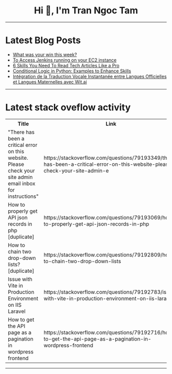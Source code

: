 <h1 align="center">Hi 👋, I'm Tran Ngoc Tam</h1>

---

# Latest Blog Posts 
<!-- BLOG-POST-LIST:START -->
- [What was your win this week?](https://dev.to/devteam/what-was-your-win-this-week-5816)
- [To Access Jenkins running on your EC2 instance](https://dev.to/fazly_fathhy/to-access-jenkins-running-on-your-ec2-instance-4cho)
- [6 Skills You Need To Read Tech Articles Like a Pro](https://dev.to/oculus42/6-skills-you-need-to-read-tech-articles-like-a-pro-3fd2)
- [Conditional Logic in Python: Examples to Enhance Skills](https://dev.to/codemechanix/conditional-logic-in-python-examples-to-enhance-skills-41o5)
- [Intégration de la Traduction Vocale Instantanée entre Langues Officielles et Langues Maternelles avec Wit.ai](https://dev.to/jmegnidro/integration-de-la-traduction-vocale-instantanee-entre-langues-officielles-et-langues-maternelles-5776)
<!-- BLOG-POST-LIST:END -->

---

# Latest stack oveflow activity
<table>
  <tr><th>Title</th><th>Link</th></tr>
  <!-- STACKOVERFLOW:START --><tr><td>&quot;There has been a critical error on this website. Please check your site admin email inbox for instructions&quot;</td><td>https://stackoverflow.com/questions/79193349/there-has-been-a-critical-error-on-this-website-please-check-your-site-admin-e</td></tr><tr><td>How to properly get API json records in php [duplicate]</td><td>https://stackoverflow.com/questions/79193069/how-to-properly-get-api-json-records-in-php</td></tr><tr><td>How to chain two drop-down lists? [duplicate]</td><td>https://stackoverflow.com/questions/79192809/how-to-chain-two-drop-down-lists</td></tr><tr><td>Issue with Vite in Production Environment on IIS Laravel</td><td>https://stackoverflow.com/questions/79192783/issue-with-vite-in-production-environment-on-iis-laravel</td></tr><tr><td>How to get the API page as a pagination in wordpress frontend</td><td>https://stackoverflow.com/questions/79192716/how-to-get-the-api-page-as-a-pagination-in-wordpress-frontend</td></tr><!-- STACKOVERFLOW:END -->
</table>

---


